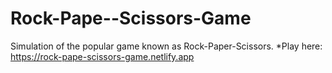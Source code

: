 # Rock-Pape--Scissors-Game
Simulation of the popular game known as Rock-Paper-Scissors.
*Play here: https://rock-pape-scissors-game.netlify.app
